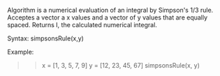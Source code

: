Algorithm is a numerical evaluation of an integral by Simpson's 1/3 rule. Acceptes a vector a x values and a vector of y values that are equally 
spaced. Returns I, the calculated numerical integral.

Syntax: simpsonsRule(x,y)

Example:
>> x = [1, 3, 5, 7, 9]
>> y = [12, 23, 45, 67]
>> simpsonsRule(x, y)
